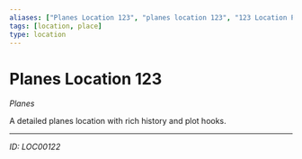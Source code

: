 ```yaml
---
aliases: ["Planes Location 123", "planes location 123", "123 Location Planes"]
tags: [location, place]
type: location
---
```


# Planes Location 123

*Planes*

A detailed planes location with rich history and plot hooks.

---
*ID: LOC00122*